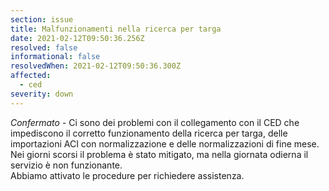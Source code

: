```yaml
---
section: issue
title: Malfunzionamenti nella ricerca per targa
date: 2021-02-12T09:50:36.256Z
resolved: false
informational: false
resolvedWhen: 2021-02-12T09:50:36.300Z
affected:
  - ced
severity: down
---
```

*Confermato* - Ci sono dei problemi con il collegamento con il CED che impediscono il corretto funzionamento della ricerca per targa, delle importazioni ACI con normalizzazione e delle normalizzazioni di fine mese.\
Nei giorni scorsi il problema è stato mitigato, ma nella giornata odierna il servizio è non funzionante.\
Abbiamo attivato le procedure per richiedere assistenza.